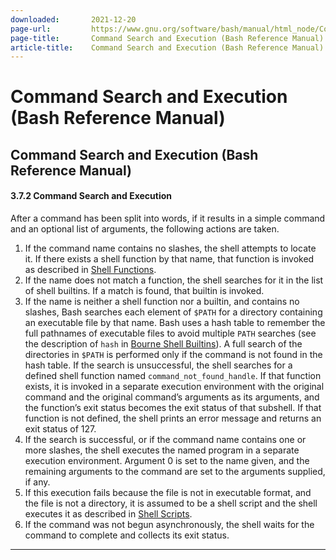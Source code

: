 ```yaml
---
downloaded:       2021-12-20
page-url:         https://www.gnu.org/software/bash/manual/html_node/Command-Search-and-Execution.html
page-title:       Command Search and Execution (Bash Reference Manual)
article-title:    Command Search and Execution (Bash Reference Manual)
---
```

# Command Search and Execution (Bash Reference Manual)

Command Search and Execution (Bash Reference Manual)
---

#### 3.7.2 Command Search and Execution

After a command has been split into words, if it results in a simple command and an optional list of arguments, the following actions are taken.

1.  If the command name contains no slashes, the shell attempts to locate it. If there exists a shell function by that name, that function is invoked as described in [Shell Functions][1].
2.  If the name does not match a function, the shell searches for it in the list of shell builtins. If a match is found, that builtin is invoked.
3.  If the name is neither a shell function nor a builtin, and contains no slashes, Bash searches each element of `$PATH` for a directory containing an executable file by that name. Bash uses a hash table to remember the full pathnames of executable files to avoid multiple `PATH` searches (see the description of `hash` in [Bourne Shell Builtins][2]). A full search of the directories in `$PATH` is performed only if the command is not found in the hash table. If the search is unsuccessful, the shell searches for a defined shell function named `command_not_found_handle`. If that function exists, it is invoked in a separate execution environment with the original command and the original command’s arguments as its arguments, and the function’s exit status becomes the exit status of that subshell. If that function is not defined, the shell prints an error message and returns an exit status of 127.
4.  If the search is successful, or if the command name contains one or more slashes, the shell executes the named program in a separate execution environment. Argument 0 is set to the name given, and the remaining arguments to the command are set to the arguments supplied, if any.
5.  If this execution fails because the file is not in executable format, and the file is not a directory, it is assumed to be a shell script and the shell executes it as described in [Shell Scripts][3].
6.  If the command was not begun asynchronously, the shell waits for the command to complete and collects its exit status.

---

[1]: https://www.gnu.org/software/bash/manual/html_node/Shell-Functions.html
[2]: https://www.gnu.org/software/bash/manual/html_node/Bourne-Shell-Builtins.html
[3]: https://www.gnu.org/software/bash/manual/html_node/Shell-Scripts.html
